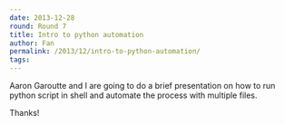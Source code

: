 ```yaml
---
date: 2013-12-28
round: Round 7
title: Intro to python automation
author: Fan
permalink: /2013/12/intro-to-python-automation/
tags:
---
```

Aaron Garoutte and I are going to do a brief presentation on how to run python script in shell and automate the process with multiple files.

Thanks!
